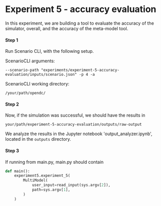 # Experiment 5 - accuracy evaluation

In this experiment, we are building a tool to evaluate the accuracy of the simulator, overall, and the 
accuracy of the meta-model tool.

#### Step 1
Run Scenario CLI, with the following setup.

ScenarioCLI arguments:
```
--scenario-path "experiments/experiment-5-accuracy-evaluation/inputs/scenario.json" -p 4 -a
```

ScenarioCLI working directory:
```
/your/path/opendc/
```

#### Step 2
Now, if the simulation was successful, we should have the results in 
```
your/path/experiment-5-accuracy-evaluation/outputs/raw-output
```

We analyze the results in the Jupyter notebook 'output_analyzer.ipynb', located in the ```outputs``` directory.

#### Step 3
If running from main.py, main.py should contain
```python
def main():
    experiment5.experiment_5(
        MultiModel(
            user_input=read_input(sys.argv[2]),
            path=sys.argv[1],
        )
    )
```
